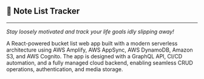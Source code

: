 <p align="left"><b><h2>🎯 Note List Tracker</h2> </b></p>
<hr>

<i>Stay loosely motivated and track your life goals idly slipping away!</i>

A React-powered bucket list web app built with a modern serverless architecture using AWS Amplify, AWS AppSync, AWS DynamoDB, Amazon S3, and AWS Cognito. The app is designed with a GraphQL API, CI/CD automation, and a fully managed cloud backend, enabling seamless CRUD operations, authentication, and media storage.
